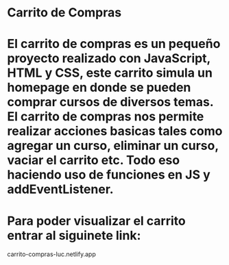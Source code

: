 # Carrito de Compras

# El carrito de compras es un pequeño proyecto realizado con JavaScript, HTML y CSS, este carrito simula un homepage en donde se pueden comprar cursos de diversos temas. El carrito de compras nos permite realizar acciones basicas tales como agregar un curso, eliminar un curso, vaciar el carrito etc. Todo eso haciendo  uso de funciones en JS y addEventListener.


# Para poder visualizar el carrito entrar al siguinete link: 
<a> carrito-compras-luc.netlify.app </a>

